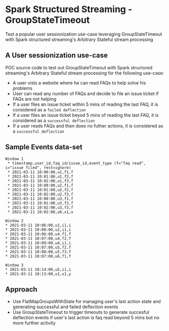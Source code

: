# Spark Structured Streaming - GroupStateTimeout
Test a popular user sessionization use-case leveraging GroupStateTimeout with Spark structured streaming's Arbitrary Stateful stream processing

## A User sessionization use-case
POC source code to test out GroupStateTimeout with Spark structured streaming's Arbitrary Stateful stream processing for the following use-case:

* A user vists a website where he can read FAQs to help solve his problems
* User can read any number of FAQs and decide to file an issue ticket if FAQs are not helping
* If a user files an issue ticket within 5 mins of reading the last FAQ, it is considered as a `failed deflection`
* If a user files an issue ticket beyod 5 mins of reading the last FAQ, it is considered as a `successful deflection`
* If a user reads FAQs and then does no futher actions, it is considered as a `successful deflection`

## Sample Events data-set
```
Window 1
 * timestamp,user_id,faq_id/issue_id,event_type (f="faq read", i="issue filed", rest=ignore)
 * 2021-03-11 10:00:00,u1,f1,f
 * 2021-03-11 10:01:00,u1,f2,f
 * 2021-03-11 10:02:00,u1,f3,f
 * 2021-03-11 10:00:00,u2,f1,f
 * 2021-03-11 10:01:00,u2,f2,f
 * 2021-03-11 10:02:00,u2,f3,f
 * 2021-03-11 10:00:00,u3,f1,f
 * 2021-03-11 10:01:00,u3,f2,f
 * 2021-03-11 10:02:00,u3,f3,f
 * 2021-03-11 10:02:00,u6,x1,x

Window 2
* 2021-03-11 10:06:00,u1,i1,i
* 2021-03-11 10:08:00,u2,i1,i
* 2021-03-11 10:06:00,u4,f1,f
* 2021-03-11 10:07:00,u4,f2,f
* 2021-03-11 10:09:00,u4,i1,i
* 2021-03-11 10:07:00,u5,f2,f
* 2021-03-11 10:08:00,u5,f3,f
* 2021-03-11 10:07:00,u6,f1,f

Window 3
* 2021-03-11 10:14:00,u5,i1,i
* 2021-03-11 10:13:00,u1,x1,y

```

## Approach
* Use FlatMapGroupsWithState for managing user's last action state and generating successful and failed deflection events
* Use GroupStateTimeout to trigger timeouts to generate succesful deflection events if user's last action is faq read beyond 5 mins but no more further activity 
      
